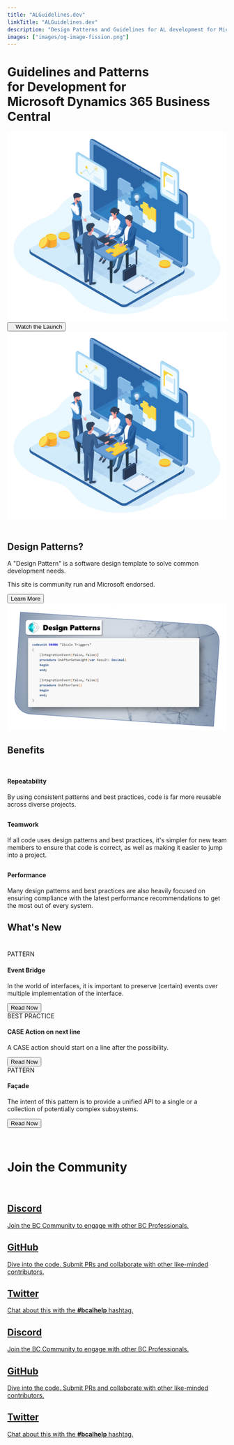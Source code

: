 ```yaml
---
title: "ALGuidelines.dev"
linkTitle: "ALGuidelines.dev"
description: "Design Patterns and Guidelines for AL development for Microsoft Dynamics 365 Business Central"
images: ["images/og-image-fission.png"]
---
```


<div class="hero">
  <div class="container">
    <div class="row justify-content-center align-items-center">
      <div class="col-xl-7 col-lg-6 col-md-6 hero-section-mobile">
        <h1 class="hero-title">
          Guidelines and Patterns<br />
          for Development for<br />
          Microsoft Dynamics 365 Business Central
        </h1>
        <img
          class="img-fluid hero-banner show-mobile-big"
          src="/images/brainstorming-team-meeting_38894532.png"
          alt-text="Teamwork Graphic"
        />
        <br />
        <a href="https://www.youtube.com/watch?v=CWpaD9RUa6U"
          ><button class="hero-big">
            <i class="fab fa-youtube"></i>&nbsp;&nbsp; Watch the Launch
          </button></a
        >
      </div>

  <div class="col-xl-5 col-lg-6 col-md-6 show-desktop-big">
        <img
          class="img-fluid hero-banner"
          src="/images/brainstorming-team-meeting_38894532.png"
          alt-text="Teamwork Graphic"
        />
      </div>
    </div>
  </div>
</div>

<div class="body-container">
  <div class="container">
    <br />
    <div class="row">
      <div class="col-lg-5">
        <h2 class="section-title">Design Patterns?</h2>
        <p class="section-text-bold">
          A "Design Pattern" is a software design template to solve common development needs.
        </p>
        <p class="section-text">
          This site is community run and Microsoft endorsed.
        </p>
        <a href="/docs"
          ><button class="hero-mid">Learn More</button></a
        >
      </div>

  <div class="col-lg-7">
        <img
          class="img-fluid show-mobile-margin"
          src="/images/body-img-1.png"
          alt-text="Design Patterns Banner"
        />
      </div>
    </div>
  </div>
</div>
<!-- 
<div class="wide-image show-desktop">
  <img src="/images/wave.webp" class="big-waves" />
</div> -->

<div class="body-container push-up">
  <div class="container">
    <div class="row">
      <div class="col-lg-12 center-text" style="margin-bottom: 50px">
        <h2 class="section-title">Benefits</h2>
      </div>

  <div class="col-lg-4">
        <div class="card-shadow">
          <h2 class="section-text-bold"><i class="fas fa-retweet"></i></h2>
          <h4 class="section-text-bold">Repeatability</h4>
          <p class="section-text">
            By using consistent patterns and best practices, code is far more reusable across diverse projects.
          </p>
        </div>
      </div>
      <div class="col-lg-4">
        <div class="card-shadow">
          <h2><i class="fas fa-people-carry"></i></h2>
          <h4 class="section-text-bold">Teamwork</h4>
          <p class="section-text">
            If all code uses design patterns and best practices, it's simpler for new team members to ensure
            that code is correct, as well as making it easier to jump into a project.
          </p>
        </div>
      </div>
      <div class="col-lg-4">
        <div class="card-shadow">
          <h2><i class="fas fa-rocket"></i></h2>
          <h4 class="section-text-bold">Performance</h4>
          <p class="section-text">
            Many design patterns and best practices are also heavily focused on ensuring compliance with
            the latest performance recommendations to get the most out of every system.
          </p>
        </div>
      </div>
    </div>
  </div>
 
</div>

<!-- <div class="wide-image show-desktop">
  <img src="/images/wave.webp" class="big-waves" />
</div> -->

<div class="body-container whats-new">
  <div class="container">
    <div class="row">
      <div class="col-lg-12 center-text" style="margin-bottom: 40px">
        <h2 class="section-title">What's New</h2>
      </div>
      <div class="col-lg-4">
        <div class="card-shadow">
          <span class="card-badge">PATTERN</span>
          <h4 class="section-text-bold mt-4">
            Event Bridge
          </h4>
          <div class="card-shadow-content">
            <p class="section-text">
              In the world of interfaces, it is important to preserve (certain) events over multiple implementation of the interface.
            </p>
            <a href="/docs/patterns/event-bridge-pattern/">
              <button class="hero-mid align-self-end">Read Now</button>
            </a>
          </div>
        </div>
      </div>

  <div class="col-lg-4">
        <div class="card-shadow">
          <span class="card-badge">BEST PRACTICE</span>
          <h4 class="section-text-bold mt-4">
            CASE Action on next line
          </h4>
          <div class="card-shadow-content">
            <p class="section-text">
              A CASE action should start on a line after the possibility.
            </p>
            <a href="/docs/bestpractices/case-actions/"
              ><button class="hero-mid-2 align-self-end">Read Now</button></a
            >
          </div>
        </div>
      </div>

  <div class="col-lg-4">
        <div class="card-shadow">
          <span class="card-badge">PATTERN</span>
          <h4 class="section-text-bold mt-4">
            Façade
          </h4>
          <div class="card-shadow-content">
            <p class="section-text">
             The intent of this pattern is to provide a unified API to a single or a collection of potentially complex subsystems.
            </p>
            <a
              href="/docs/patterns/facade-pattern/"
              ><button class="hero-mid-2 align-self-end">Read Now</button></a
            >
          </div>
        </div>
      </div>
    </div>
  </div>
</div>

<div class="body-container">
  <div class="container">
    <div class="row">
      <div class="col-lg-4">
        <br />
        <br />
        <h1 class="section-title">Join the Community</h1>
        <br />

  <div class="show-mobile">
          <div class="community-cards">
            <a href="https://discord.gg/4wbfNv3">
              <div class="card-shadow">
                <div class="card-header-custom">
                  <h2 style="padding-right: 0.8rem;"><i class="fab fa-discord"></i></h2>
                  <h2 class="section-text-bold">Discord</h2>
                </div>
                <p class="section-text">
                  Join the BC Community to engage with other BC Professionals.
                </p>
              </div>
            </a>
            <a href="https://github.com/microsoft/alguidelines">
              <div class="card-shadow">
                <div class="card-header-custom">
                  <h2 style="padding-right: 0.8rem;"><i class="fab fa-github"></i></h2>
                  <h2 class="section-text-bold">GitHub</h2>
                </div>
                <p class="section-text">
                  Dive into the code. Submit PRs
                  and collaborate with other like-minded contributors.
                </p>
              </div>
            </a>
            <a href="https://twitter.com/search?q=%23bcalhelp">
              <div class="card-shadow twitter-card" style="margin-left: auto">
                <div class="card-header-custom">
                  <h2 style="padding-right: 0.8rem;"><i class="fab fa-twitter"></i></h2>
                  <h2 class="section-text-bold">Twitter</h2>
                </div>
                <p class="section-text">
                  Chat about this with the <b class="text-highlight">#bcalhelp</b> hashtag.
                </p>
              </div>
            </a>
          </div>
        </div>
      </div>

  <div class="col-lg-8 community-cards show-desktop">
        <div class="row">
          <div class="col-lg-6">
            <a href="https://discord.gg/4wbfNv3"
              ><div class="card-shadow">
                <div class="card-header-custom">
                  <h2 style="padding-right: 0.8rem;"><i class="fab fa-discord"></i></h2>
                  <h2 class="section-text-bold">Discord</h2>
                </div>
                <p class="section-text">
                  Join the BC Community to engage with other BC Professionals.
                </p>
              </div></a
            >
          </div>
          <div class="col-lg-6">
            <a href="https://github.com/microsoft/alguidelines"
              ><div class="card-shadow">
                <div class="card-header-custom">
                  <h2 style="padding-right: 0.8rem;"><i class="fab fa-github"></i></h2>
                  <h2 class="section-text-bold">GitHub</h2>
                </div>
                <p class="section-text">
                  Dive into the code.  Submit PRs
                  and collaborate with other like-minded contributors.
                </p>
              </div></a
            >
          </div>
          <div class="col-lg-6">
            <a href="https://twitter.com/search?q=%23bcalhelp"
              ><div
                class="card-shadow twitter-card-desktop"
                style="margin-left: auto"
              >
                <div class="card-header-custom">
                  <h2 style="padding-right: 0.8rem;"><i class="fab fa-twitter"></i></h2>
                  <h2 class="section-text-bold">Twitter</h2>
                </div>
                <p class="section-text">
                  Chat about this with the <b class="text-highlight">#bcalhelp</b> hashtag.
                </p>
              </div></a
            >
          </div>
        </div>
      </div>
    </div>
  </div>
</div>